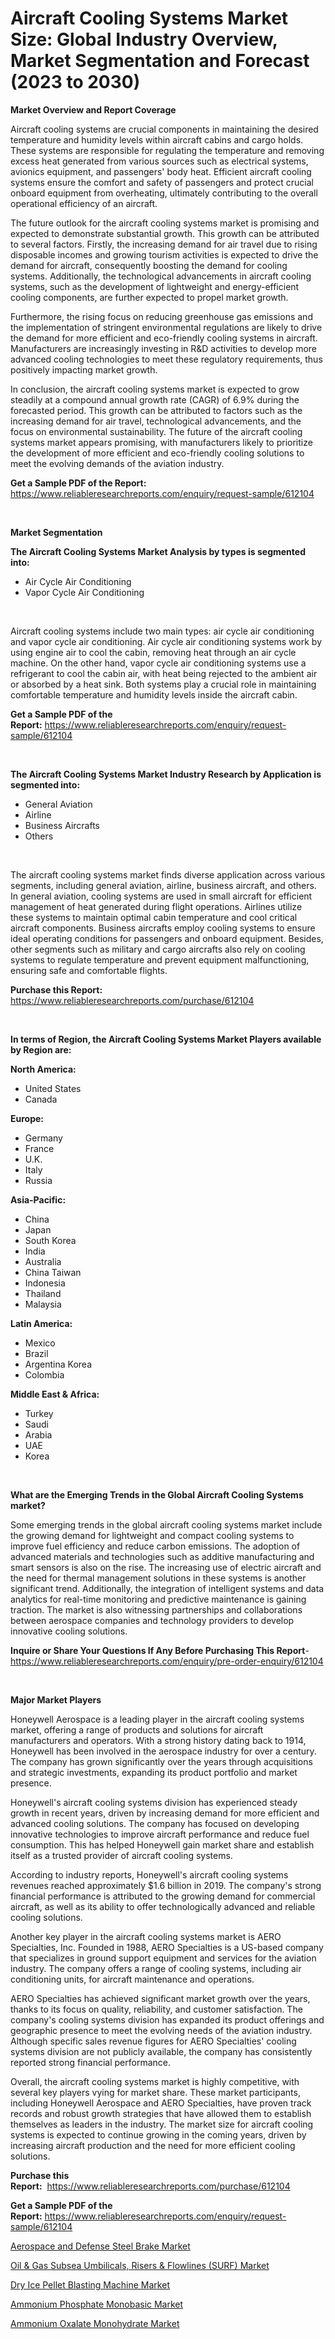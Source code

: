 <p><h1>Aircraft Cooling Systems Market Size: Global Industry Overview, Market Segmentation and Forecast (2023 to 2030)</h1></p><p><strong>Market Overview and Report Coverage</strong></p>
<p><p>Aircraft cooling systems are crucial components in maintaining the desired temperature and humidity levels within aircraft cabins and cargo holds. These systems are responsible for regulating the temperature and removing excess heat generated from various sources such as electrical systems, avionics equipment, and passengers' body heat. Efficient aircraft cooling systems ensure the comfort and safety of passengers and protect crucial onboard equipment from overheating, ultimately contributing to the overall operational efficiency of an aircraft.</p><p>The future outlook for the aircraft cooling systems market is promising and expected to demonstrate substantial growth. This growth can be attributed to several factors. Firstly, the increasing demand for air travel due to rising disposable incomes and growing tourism activities is expected to drive the demand for aircraft, consequently boosting the demand for cooling systems. Additionally, the technological advancements in aircraft cooling systems, such as the development of lightweight and energy-efficient cooling components, are further expected to propel market growth.</p><p>Furthermore, the rising focus on reducing greenhouse gas emissions and the implementation of stringent environmental regulations are likely to drive the demand for more efficient and eco-friendly cooling systems in aircraft. Manufacturers are increasingly investing in R&D activities to develop more advanced cooling technologies to meet these regulatory requirements, thus positively impacting market growth.</p><p>In conclusion, the aircraft cooling systems market is expected to grow steadily at a compound annual growth rate (CAGR) of 6.9% during the forecasted period. This growth can be attributed to factors such as the increasing demand for air travel, technological advancements, and the focus on environmental sustainability. The future of the aircraft cooling systems market appears promising, with manufacturers likely to prioritize the development of more efficient and eco-friendly cooling solutions to meet the evolving demands of the aviation industry.</p></p>
<p><strong>Get a Sample PDF of the Report:</strong> <a href="https://www.reliableresearchreports.com/enquiry/request-sample/612104">https://www.reliableresearchreports.com/enquiry/request-sample/612104</a></p>
<p>&nbsp;</p>
<p><strong>Market Segmentation</strong></p>
<p><strong>The Aircraft Cooling Systems Market Analysis by types is segmented into:</strong></p>
<p><ul><li>Air Cycle Air Conditioning</li><li>Vapor Cycle Air Conditioning</li></ul></p>
<p>&nbsp;</p>
<p><p>Aircraft cooling systems include two main types: air cycle air conditioning and vapor cycle air conditioning. Air cycle air conditioning systems work by using engine air to cool the cabin, removing heat through an air cycle machine. On the other hand, vapor cycle air conditioning systems use a refrigerant to cool the cabin air, with heat being rejected to the ambient air or absorbed by a heat sink. Both systems play a crucial role in maintaining comfortable temperature and humidity levels inside the aircraft cabin.</p></p>
<p><strong>Get a Sample PDF of the Report:</strong>&nbsp;<a href="https://www.reliableresearchreports.com/enquiry/request-sample/612104">https://www.reliableresearchreports.com/enquiry/request-sample/612104</a></p>
<p>&nbsp;</p>
<p><strong>The Aircraft Cooling Systems Market Industry Research by Application is segmented into:</strong></p>
<p><ul><li>General Aviation</li><li>Airline</li><li>Business Aircrafts</li><li>Others</li></ul></p>
<p>&nbsp;</p>
<p><p>The aircraft cooling systems market finds diverse application across various segments, including general aviation, airline, business aircraft, and others. In general aviation, cooling systems are used in small aircraft for efficient management of heat generated during flight operations. Airlines utilize these systems to maintain optimal cabin temperature and cool critical aircraft components. Business aircrafts employ cooling systems to ensure ideal operating conditions for passengers and onboard equipment. Besides, other segments such as military and cargo aircrafts also rely on cooling systems to regulate temperature and prevent equipment malfunctioning, ensuring safe and comfortable flights.</p></p>
<p><strong>Purchase this Report:</strong>&nbsp; <a href="https://www.reliableresearchreports.com/purchase/612104">https://www.reliableresearchreports.com/purchase/612104</a></p>
<p>&nbsp;</p>
<p><strong>In terms of Region, the Aircraft Cooling Systems Market Players available by Region are:</strong></p>
<p>
    <p> <strong> North America: </strong>
        <ul>
            <li>United States</li>
            <li>Canada</li>
        </ul>
        </p> 
    <p> <strong> Europe: </strong>
        <ul>
            <li>Germany</li>
            <li>France</li>
            <li>U.K.</li>
            <li>Italy</li>
            <li>Russia</li>
        </ul>
        </p> 
    <p> <strong> Asia-Pacific: </strong>
        <ul>
            <li>China</li>
            <li>Japan</li>
            <li>South Korea</li>
            <li>India</li>
            <li>Australia</li>
            <li>China Taiwan</li>
            <li>Indonesia</li>
            <li>Thailand</li>
            <li>Malaysia</li>
        </ul>
        </p> 
    <p> <strong> Latin America: </strong>
        <ul>
            <li>Mexico</li>
            <li>Brazil</li>
            <li>Argentina Korea</li>
            <li>Colombia</li>
        </ul>
        </p> 
    <p> <strong> Middle East & Africa: </strong>
        <ul>
            <li>Turkey</li>
            <li>Saudi</li>
            <li>Arabia</li>
            <li>UAE</li>
            <li>Korea</li>
        </ul>
    </p>
    </p>
<p>&nbsp;</p>
<p><strong>What are the Emerging Trends in the Global Aircraft Cooling Systems market?</strong></p>
<p><p>Some emerging trends in the global aircraft cooling systems market include the growing demand for lightweight and compact cooling systems to improve fuel efficiency and reduce carbon emissions. The adoption of advanced materials and technologies such as additive manufacturing and smart sensors is also on the rise. The increasing use of electric aircraft and the need for thermal management solutions in these systems is another significant trend. Additionally, the integration of intelligent systems and data analytics for real-time monitoring and predictive maintenance is gaining traction. The market is also witnessing partnerships and collaborations between aerospace companies and technology providers to develop innovative cooling solutions.</p></p>
<p><strong>Inquire or Share Your Questions If Any Before Purchasing This Report</strong>- <a href="https://www.reliableresearchreports.com/enquiry/pre-order-enquiry/612104">https://www.reliableresearchreports.com/enquiry/pre-order-enquiry/612104</a></p>
<p>&nbsp;</p>
<p><strong>Major Market Players</strong></p>
<p><p>Honeywell Aerospace is a leading player in the aircraft cooling systems market, offering a range of products and solutions for aircraft manufacturers and operators. With a strong history dating back to 1914, Honeywell has been involved in the aerospace industry for over a century. The company has grown significantly over the years through acquisitions and strategic investments, expanding its product portfolio and market presence.</p><p>Honeywell's aircraft cooling systems division has experienced steady growth in recent years, driven by increasing demand for more efficient and advanced cooling solutions. The company has focused on developing innovative technologies to improve aircraft performance and reduce fuel consumption. This has helped Honeywell gain market share and establish itself as a trusted provider of aircraft cooling systems.</p><p>According to industry reports, Honeywell's aircraft cooling systems revenues reached approximately $1.6 billion in 2019. The company's strong financial performance is attributed to the growing demand for commercial aircraft, as well as its ability to offer technologically advanced and reliable cooling solutions.</p><p>Another key player in the aircraft cooling systems market is AERO Specialties, Inc. Founded in 1988, AERO Specialties is a US-based company that specializes in ground support equipment and services for the aviation industry. The company offers a range of cooling systems, including air conditioning units, for aircraft maintenance and operations.</p><p>AERO Specialties has achieved significant market growth over the years, thanks to its focus on quality, reliability, and customer satisfaction. The company's cooling systems division has expanded its product offerings and geographic presence to meet the evolving needs of the aviation industry. Although specific sales revenue figures for AERO Specialties' cooling systems division are not publicly available, the company has consistently reported strong financial performance.</p><p>Overall, the aircraft cooling systems market is highly competitive, with several key players vying for market share. These market participants, including Honeywell Aerospace and AERO Specialties, have proven track records and robust growth strategies that have allowed them to establish themselves as leaders in the industry. The market size for aircraft cooling systems is expected to continue growing in the coming years, driven by increasing aircraft production and the need for more efficient cooling solutions.</p></p>
<p><strong>Purchase this Report:</strong>&nbsp;&nbsp;<a href="https://www.reliableresearchreports.com/purchase/612104">https://www.reliableresearchreports.com/purchase/612104</a></p>
<p></p>
<p><strong>Get a Sample PDF of the Report:</strong>&nbsp;<a href="https://www.reliableresearchreports.com/enquiry/request-sample/612104">https://www.reliableresearchreports.com/enquiry/request-sample/612104</a></p>
<p><p><a href="https://www.linkedin.com/pulse/aerospace-defense-steel-brake-market-research-report/">Aerospace and Defense Steel Brake Market</a></p><p><a href="https://www.linkedin.com/pulse/decoding-oil-amp-gas-subsea-umbilicals-risers-flowlines/">Oil & Gas Subsea Umbilicals, Risers & Flowlines (SURF) Market</a></p><p><a href="https://www.linkedin.com/pulse/dry-ice-pellet-blasting-machine-market-size-growth-forecast/">Dry Ice Pellet Blasting Machine Market</a></p><p><a href="https://medium.com/@akshatsharma12/ammonium-phosphate-monobasic-market-exploring-market-share-market-trends-and-future-growth-4133118ed87e">Ammonium Phosphate Monobasic Market</a></p><p><a href="https://medium.com/@v25590012/ammonium-oxalate-monohydrate-market-insights-into-market-cagr-market-trends-and-growth-a071d9391250">Ammonium Oxalate Monohydrate Market</a></p></p>